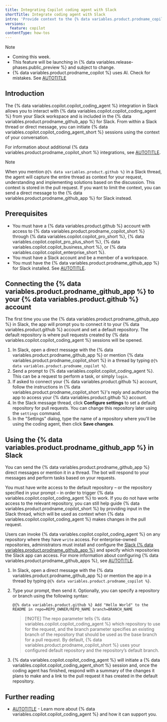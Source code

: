 ```yaml
---
title: Integrating Copilot coding agent with Slack
shortTitle: Integrate coding agent with Slack
intro: 'Provide context to the {% data variables.product.prodname_copilot_short %} coding agent and open pull requests, all from within your Slack workspace.'
versions:
  feature: copilot
contentType: how-tos
---
```


> [!NOTE]
> * Coming this week.
> * This feature will be launching in {% data variables.release-phases.public_preview %} and subject to change.
> * {% data variables.product.prodname_copilot %} uses AI. Check for mistakes. See [AUTOTITLE](/copilot/responsible-use/copilot-coding-agent)

## Introduction

The {% data variables.copilot.copilot_coding_agent %} integration in Slack allows you to interact with {% data variables.copilot.copilot_coding_agent %} from your Slack workspace and is included in the {% data variables.product.prodname_github_app %} for Slack. From within a Slack thread or direct message, you can initiate {% data variables.copilot.copilot_coding_agent_short %} sessions using the context of your conversation.

For information about additional {% data variables.product.prodname_copilot_short %} integrations, see [AUTOTITLE](/copilot/concepts/tools/about-copilot-integrations).

> [!NOTE]
> When you mention `@{% data variables.product.github %}` in a Slack thread, the agent will capture the entire thread as context for your request, understanding and implementing solutions based on the discussion. This context is stored in the pull request. If you want to limit the context, you can send a direct message to the {% data variables.product.prodname_github_app %} for Slack instead.

## Prerequisites

* You must have a {% data variables.product.github %} account with access to {% data variables.product.prodname_copilot_short %} through {% data variables.copilot.copilot_pro_short %}, {% data variables.copilot.copilot_pro_plus_short %}, {% data variables.copilot.copilot_business_short %}, or {% data variables.copilot.copilot_enterprise_short %}.
* You must have a Slack account and be a member of a workspace.
* You must have the {% data variables.product.prodname_github_app %} for Slack installed. See [AUTOTITLE](/integrations/how-tos/slack/integrate-github-with-slack).

## Connecting the {% data variables.product.prodname_github_app %} to your {% data variables.product.github %} account

The first time you use the {% data variables.product.prodname_github_app %} in Slack, the app will prompt you to connect it to your {% data variables.product.github %} account and set a default repository. The default repository is where pull requests created by {% data variables.copilot.copilot_coding_agent %} sessions will be opened.

1. In Slack, open a direct message with the {% data variables.product.prodname_github_app %} or mention {% data variables.product.prodname_copilot_short %} in a thread by typing `@{% data variables.product.prodname_copilot %}`.
1. Send a prompt to {% data variables.copilot.copilot_coding_agent %}. This can be a request to perform a task, or simply `login`.
1. If asked to connect your {% data variables.product.github %} account, follow the instructions in {% data variables.product.prodname_copilot_short %}'s reply and authorize the app to access your {% data variables.product.github %} account.
1. In the Slack message thread, click **Configure settings** to set a default repository for pull requests. You can change this repository later using the `settings` command.
1. In the "Settings" dialog, type the name of a repository where you'll be using the coding agent, then click **Save changes**.

## Using the {% data variables.product.prodname_github_app %} in Slack

You can send the {% data variables.product.prodname_github_app %} direct messages or mention it in a thread. The bot will respond to your messages and perform tasks based on your requests.

You must have write access to the default repository – or the repository specified in your prompt – in order to trigger {% data variables.copilot.copilot_coding_agent %} to work. If you do not have write access to the relevant repository, you can still help guide {% data variables.product.prodname_copilot_short %} by providing input in the Slack thread, which will be used as context when {% data variables.copilot.copilot_coding_agent %} makes changes in the pull request.

Users can invoke {% data variables.copilot.copilot_coding_agent %} on any repository where they have `write` access. For enterprise-owned repositories, administrators must install and configure the [Slack {% data variables.product.prodname_github_app %}](https://github.com/organizations/github/settings/apps/slack?ref_product=copilot&ref_type=engagement&ref_style=text&ref_plan=enterprise&utm_source=docs-web-settings-apps-slack-copilot&utm_medium=docs&utm_campaign=universe25) and specify which repositories the Slack app can access. For more information about configuring {% data variables.product.prodname_github_apps %}, see [AUTOTITLE](/apps/using-github-apps/installing-a-github-app-from-github-marketplace-for-your-organizations).

1. In Slack, open a direct message with the {% data variables.product.prodname_github_app %} or mention the app in a thread by typing `@{% data variables.product.prodname_copilot %}`.
1. Type your prompt, then send it. Optionally, you can specify a repository or branch using the following syntax:

    `@{% data variables.product.github %} Add "Hello World" to the README in repo=REPO_OWNER/REPO_NAME branch=BRANCH_NAME`

    > [!NOTE] The repo parameter tells {% data variables.copilot.copilot_coding_agent %} which repository to use for the request, and the branch parameter specifies an existing branch of the repository that should be used as the base branch for a pull request. By default, {% data variables.product.prodname_copilot_short %} uses your configured default repository and the repository’s default branch.

1. {% data variables.copilot.copilot_coding_agent %} will initiate a {% data variables.copilot.copilot_coding_agent_short %} session and, once the coding agent has finished, respond with a summary of the changes it plans to make and a link to the pull request it has created in the default repository.

## Further reading

* [AUTOTITLE](/copilot/concepts/agents/coding-agent/about-coding-agent) - Learn more about {% data variables.copilot.copilot_coding_agent %} and how it can support you.
